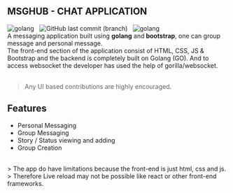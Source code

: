 ## MSGHUB - CHAT APPLICATION
<div style="display: flex;"> 
  <img src="https://img.shields.io/badge/Made%20with-Go-1f425f.svg" alt="golang" />&nbsp;&nbsp;&nbsp;
  <img alt="GitHub last commit (branch)" src="https://img.shields.io/github/last-commit/x-abgth/msghub/main">&nbsp;&nbsp;&nbsp;
  <img src="https://img.shields.io/github/stars/x-abgth/msghub.svg" alt="golang" />
</div>
A messaging application built using <strong>golang</strong> and<strong> bootstrap</strong>, one can group message and personal message.<br>
The front-end section of the application consist of HTML, CSS, JS & Bootstrap and the backend is completely built on Golang (GO). And to access websocket the developer has used the help of gorilla/websocket.<br><br>

> Any UI based contributions are highly encouraged.

## Features 
- Personal Messaging
- Group Messaging
- Story / Status viewing and adding
- Group Creation
<br>
> The app do have limitations because the front-end is just html, css and js.
> Therefore Live reload may not be possible like react or other front-end frameworks.
